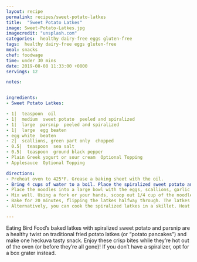 ```yaml
---
layout: recipe
permalink: recipes/sweet-potato-latkes
title:  "Sweet Potato Latkes"
image: Sweet-Potato-Latkes.jpg
imagecredit: "unsplash.com"
categories:  healthy dairy-free eggs gluten-free
tags:  healthy dairy-free eggs gluten-free
meal: snacks
chef: foodwage
time: under 30 mins
date: 2019-08-08 11:33:00 +0800
servings: 12

notes:


ingredients:
- Sweet Potato Latkes:

- 1|  teaspoon  oil
- 1|  medium  sweet potato  peeled and spiralized
- 1|  large  parsnip  peeled and spiralized
- 1|  large  egg beaten
- egg white  beaten
- 2|  scallions, green part only  chopped
- 0.5|  teaspoon  sea salt
- 0.5|  teaspoon  ground black pepper
- Plain Greek yogurt or sour cream  Optional Topping
- Applesauce  Optional Topping

directions:
- Preheat oven to 425°F. Grease a baking sheet with the oil.
- Bring 4 cups of water to a boil. Place the spiralized sweet potato and parsnip “noodles” in a large colander, and pour the boiling water over them. Drain the noodles well, and allow them to cool for about 10 minutes. Scooping out a handful at a time, put them into a clean, lint-free kitchen towel, and squeeze to remove as much liquid as possible. (Note: Paper towels will work as well.)
- Place the noodles into a large bowl with the eggs, scallions, garlic powder, salt and pepper.
- Mix well. Using a fork or your hands, scoop out 1/4 cup of the noodle mixture, and place onto the prepared baking sheet in the shape of a little nest. (You should get 12–14 latkes.) Press each latke down a bit with your hands.
- Bake for 20 minutes, flipping the latkes halfway through. The latkes will be golden brown, and the edges might get extra brown. Remove from the oven, and serve with applesauce and plain Greek yogurt or sour cream.
- Alternatively, you can cook the spiralized latkes in a skillet. Heat the oil in a medium skillet over medium heat. Working with 2–3 latkes at a time, scoop about 1/4 cup of the noodle mixture into the skillet. Cook for 3–4 minutes, until golden brown. Flip, press the latkes down with a spatula to flatten a bit and cook for another 3 minutes. Remove from the pan, and enjoy.

---
```


Eating Bird Food’s baked latkes with spiralized sweet potato and parsnip are a healthy twist on traditional fried potato latkes (or “potato pancakes”) and make one heckuva tasty snack. Enjoy these crisp bites while they’re hot out of the oven (or before they’re all gone)! If you don’t have a spiralizer, opt for a box grater instead.